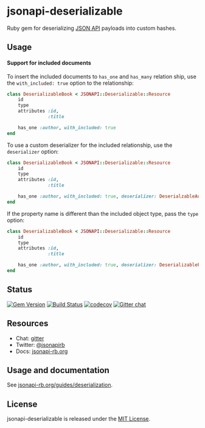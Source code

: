 # jsonapi-deserializable
Ruby gem for deserializing [JSON API](http://jsonapi.org) payloads into custom
hashes.



## Usage

#### Support for included documents

To insert the included documents to ``has_one`` and ``has_many`` relation ship, use the ``with_included: true`` option to the relationship:

```ruby
class DeserializableBook < JSONAPI::Deserializable::Resource
    id
    type
    attributes :id,
               :title

    has_one :author, with_included: true
end
```



To use a custom deserializer for the included relationship, use the ``deserializer`` option:

```ruby
class DeserializableBook < JSONAPI::Deserializable::Resource
    id
    type
    attributes :id,
               :title

    has_one :author, with_included: true, deserializer: DeserialzableAuthor
end
```



If the property name is different than the included object type, pass the ``type`` option:



```ruby
class DeserializableBook < JSONAPI::Deserializable::Resource
    id
    type
    attributes :id,
               :title

    has_one :author, with_included: true, deserializer: DeserializablePerson, type: 'people'
end
```

## Status

[![Gem Version](https://badge.fury.io/rb/jsonapi-deserializable.svg)](https://badge.fury.io/rb/jsonapi-deserializable)
[![Build Status](https://secure.travis-ci.org/jsonapi-rb/jsonapi-deserializable.svg?branch=master)](http://travis-ci.org/jsonapi-rb/deserializable?branch=master)
[![codecov](https://codecov.io/gh/jsonapi-rb/jsonapi-deserializable/branch/master/graph/badge.svg)](https://codecov.io/gh/jsonapi-rb/deserializable)
[![Gitter chat](https://badges.gitter.im/gitterHQ/gitter.png)](https://gitter.im/jsonapi-rb/Lobby)

## Resources

* Chat: [gitter](http://gitter.im/jsonapi-rb)
* Twitter: [@jsonapirb](http://twitter.com/jsonapirb)
* Docs: [jsonapi-rb.org](http://jsonapi-rb.org)

## Usage and documentation

See [jsonapi-rb.org/guides/deserialization](http://jsonapi-rb.org/guides/deserialization).

## License

jsonapi-deserializable is released under the [MIT License](http://www.opensource.org/licenses/MIT).
